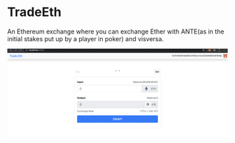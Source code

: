 # TradeEth
An Ethereum exchange where you can exchange Ether with ANTE(as in the initial stakes put up by a player in poker) and visversa.


![alt text](https://github.com/vikramabhisheksah/TradeEth/blob/master/TradeEth_exchange%20Page.png)
